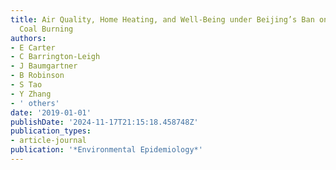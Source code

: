 ```yaml
---
title: Air Quality, Home Heating, and Well-Being under Beijing’s Ban on Household
  Coal Burning
authors:
- E Carter
- C Barrington-Leigh
- J Baumgartner
- B Robinson
- S Tao
- Y Zhang
- ' others'
date: '2019-01-01'
publishDate: '2024-11-17T21:15:18.458748Z'
publication_types:
- article-journal
publication: '*Environmental Epidemiology*'
---
```

